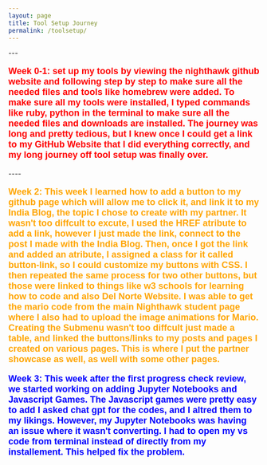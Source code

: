 ```yaml
---
layout: page
title: Tool Setup Journey
permalink: /toolsetup/
--- 
```


<html>
<body>
---
<p style="font-size:90%; color: Red; font: bold 18px Arial, sans-serif;">Week 0-1: set up my tools by viewing the nighthawk github website and following step by step to make sure all the needed files and tools like homebrew were added. To make sure all my tools were installed, I typed commands like ruby, python in the terminal to make sure all the needed files and downloads are installed. The journey was long and pretty tedious, but I knew once I could get a link to my GitHub Website that I did everything correctly, and my long journey off tool setup was finally over. </p>
----
 
 <p style="font-size:90%; color: Orange; font: bold 18px Arial, sans-serif;">Week 2: This week I learned how to add a button to my github page which will allow me to click it, and link it to my India Blog, the topic I chose to create with my partner. It wasn't too diffcult to excute, I used the HREF atribute to add a link, however I just made the link, connect to the post I made with the India Blog. Then, once I got the link and added an atribute, I assigned a class for it called button-link, so I could customize my buttons with CSS. I then repeated the same process for two other buttons, but those were linked to things like w3 schools for learning how to code and also Del Norte Website. I was able to get the mario code from the main Nighthawk student page where I also had to upload the image animations for Mario. Creating the Submenu wasn't too diffcult just made a table, and linked the buttons/links to my posts and pages I created on various pages. This is where I put the partner showcase as well, as well with some other pages.  </p>

 
 <p style="font-size:90%; color: Blue; font: bold 18px Arial, sans-serif;">Week 3: This week after the first progress check review, we started working on adding Jupyter Notebooks and Javascript Games. The Javascript games were pretty easy to add I asked chat gpt for the codes, and I altred them to my likings. However, my Jupyter Notebooks was having an issue where it wasn't converting. I had to open my vs code from terminal instead of directly from my installement. This helped fix the problem. </p>
</body>
</html>